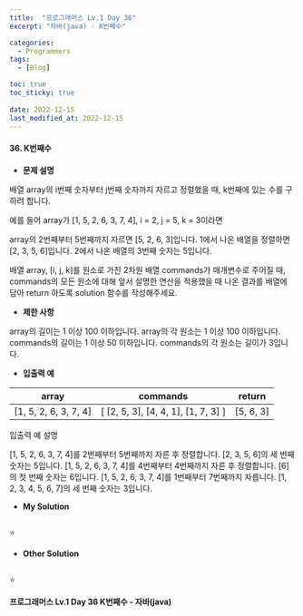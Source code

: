 ```yaml
---
title:  "프로그래머스 Lv.1 Day 36"
excerpt: "자바(java) - K번째수"

categories:
  - Programmers
tags:
  - [Blog]

toc: true
toc_sticky: true
 
date: 2022-12-15
last_modified_at: 2022-12-15
---
```


#### 36. K번째수


- **문제 설명** 

배열 array의 i번째 숫자부터 j번째 숫자까지 자르고 정렬했을 때, k번째에 있는 수를 구하려 합니다.

예를 들어 array가 [1, 5, 2, 6, 3, 7, 4], i = 2, j = 5, k = 3이라면

array의 2번째부터 5번째까지 자르면 [5, 2, 6, 3]입니다.
1에서 나온 배열을 정렬하면 [2, 3, 5, 6]입니다.
2에서 나온 배열의 3번째 숫자는 5입니다.

배열 array, [i, j, k]를 원소로 가진 2차원 배열 commands가 매개변수로 주어질 때, commands의 모든 원소에 대해 앞서 설명한 연산을 적용했을 때 나온 결과를 배열에 담아 return 하도록 solution 함수를 작성해주세요.


- **제한 사항**

array의 길이는 1 이상 100 이하입니다.
array의 각 원소는 1 이상 100 이하입니다.
commands의 길이는 1 이상 50 이하입니다.
commands의 각 원소는 길이가 3입니다.

- **입출력 예**

|**array**|**commands**|**return**|
|:---:|:---:|:---:|
|[1, 5, 2, 6, 3, 7, 4]|[ [2, 5, 3], [4, 4, 1], [1, 7, 3] ]|[5, 6, 3]|


입출력 예 설명

[1, 5, 2, 6, 3, 7, 4]를 2번째부터 5번째까지 자른 후 정렬합니다. [2, 3, 5, 6]의 세 번째 숫자는 5입니다.
[1, 5, 2, 6, 3, 7, 4]를 4번째부터 4번째까지 자른 후 정렬합니다. [6]의 첫 번째 숫자는 6입니다.
[1, 5, 2, 6, 3, 7, 4]를 1번째부터 7번째까지 자릅니다. [1, 2, 3, 4, 5, 6, 7]의 세 번째 숫자는 3입니다.


- **My Solution**

```java

```

⭐

- **Other Solution**

```java

```

⭐


**프로그래머스 Lv.1 Day 36 K번째수 - 자바(java)**
